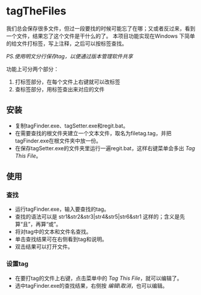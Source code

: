 # tagTheFiles
我们总会保存很多文件，但过一段要找的时候可能忘了在哪；又或者反过来，看到一个文件，结果忘了这个文件是干什么的了。
本项目功能实现在Windows 下简单的给文件打标签，写上注释，之后可以按标签查找。

*PS.使用明文分行保存tag，以便通过版本管理软件共享* 

功能上可分两个部分：
1. 打标签部分，在每个文件上右键就可以改标签
2. 查标签部分，用标签查出来对应的文件

## 安装
* 复制tagFinder.exe、tagSetter.exe和regit.bat。
* 在需要查找的根文件夹建立一个文本文件，取名为filetag.tag，并把tagFinder.exe在根文件夹中放一份。
* 在保存tagSetter.exe的文件夹里运行一遍regit.bat，这样右键菜单会多出 *Tag This File*。

## 使用
### 查找
* 运行tagFinder.exe，输入要查找的tag。
* 查找的语法可以是 str1&str2&str3|str4&str5|str6&str1 这样的；含义是先算“且”，再算“或”。
* 将对tag中的文本和文件名查找。
* 单击查找结果可在右侧看到tag和说明。
* 双击结果可以打开文件。
### 设置tag
* 在要打tag的文件上右键，点击菜单中的 *Tag This File*，就可以编辑了。
* 选中tagFinder.exe的查找结果，右侧按 *编辑\取消*，也可以编辑。

